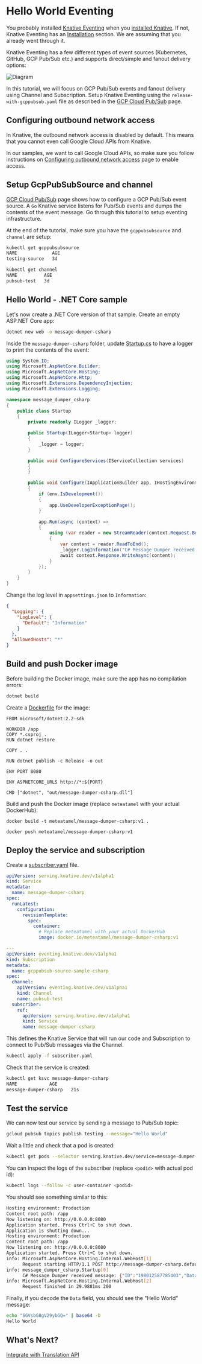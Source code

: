 # Hello World Eventing

You probably installed [Knative Eventing](https://github.com/knative/docs/tree/master/eventing) when you [installed Knative](https://github.com/knative/docs/blob/master/install/Knative-with-GKE.md#installing-knative). If not, Knative Eventing has an [Installation](https://github.com/knative/docs/tree/master/eventing#installation) section. We are assuming that you already went through it.

Knative Eventing has a few different types of event sources (Kubernetes, GitHub, GCP Pub/Sub etc.) and supports direct/simple and fanout delivery options:

![Diagram](https://raw.githubusercontent.com/knative/docs/master/docs/eventing/images/control-plane.png)

In this tutorial, we will focus on GCP Pub/Sub events and fanout delivery using Channel and Subscription. Setup Knative Eventing using the `release-with-gcppubsub.yaml` file as described in the [GCP Cloud Pub/Sub](https://github.com/knative/docs/tree/master/eventing/samples/gcp-pubsub-source) page.

## Configuring outbound network access

In Knative, the outbound network access is disabled by default. This means that you cannot even call Google Cloud APIs from Knative. 

In our samples, we want to call Google Cloud APIs, so make sure you follow instructions on [Configuring outbound network access](https://github.com/knative/docs/blob/master/serving/outbound-network-access.md) page to enable access. 

## Setup GcpPubSubSource and channel

[GCP Cloud Pub/Sub](https://github.com/knative/docs/tree/master/eventing/samples/gcp-pubsub-source) page shows how to configure a GCP Pub/Sub event source. A `Go` Knative service listens for Pub/Sub events and dumps the contents of the event message. Go through this tutorial to setup eventing infrastructure. 

At the end of the tutorial, make sure you have the `gcppubsubsource` and `channel` are setup:

```bash
kubectl get gcppubsubsource
NAME             AGE
testing-source   3d

kubectl get channel
NAME          AGE
pubsub-test   3d
```

## Hello World - .NET Core sample

Let's now create a .NET Core version of that sample. Create an empty ASP.NET Core app:

```bash
dotnet new web -o message-dumper-csharp
```
Inside the `message-dumper-csharp` folder, update [Startup.cs](../eventing/message-dumper-csharp/Startup.up) to have a logger to print the contents of the event:

```csharp
using System.IO;
using Microsoft.AspNetCore.Builder;
using Microsoft.AspNetCore.Hosting;
using Microsoft.AspNetCore.Http;
using Microsoft.Extensions.DependencyInjection;
using Microsoft.Extensions.Logging;

namespace message_dumper_csharp
{
    public class Startup
    {
        private readonly ILogger _logger;

        public Startup(ILogger<Startup> logger)
        {
            _logger = logger;
        }

        public void ConfigureServices(IServiceCollection services)
        {
        }

        public void Configure(IApplicationBuilder app, IHostingEnvironment env)
        {
            if (env.IsDevelopment())
            {
                app.UseDeveloperExceptionPage();
            }

            app.Run(async (context) =>
            {
                using (var reader = new StreamReader(context.Request.Body))
                {
                    var content = reader.ReadToEnd();
                    _logger.LogInformation("C# Message Dumper received message: " + content);
                    await context.Response.WriteAsync(content);
                }
            });
        }
    }
}
```
Change the log level in `appsettings.json` to `Information`:

```json
{
  "Logging": {
    "LogLevel": {
      "Default": "Information"
    }
  },
  "AllowedHosts": "*"
}
```

## Build and push Docker image

Before building the Docker image, make sure the app has no compilation errors:

```bash
dotnet build
```

Create a [Dockerfile](../eventing/message-dumper-csharp/Dockerfile) for the image:

```
FROM microsoft/dotnet:2.2-sdk

WORKDIR /app
COPY *.csproj .
RUN dotnet restore

COPY . .

RUN dotnet publish -c Release -o out

ENV PORT 8080

ENV ASPNETCORE_URLS http://*:${PORT}

CMD ["dotnet", "out/message-dumper-csharp.dll"]
```

Build and push the Docker image (replace `meteatamel` with your actual DockerHub): 

```docker
docker build -t meteatamel/message-dumper-csharp:v1 .

docker push meteatamel/message-dumper-csharp:v1
```

## Deploy the service and subscription

Create a [subscriber.yaml](../eventing/message-dumper-csharp/subscriber.yaml) file.

```yaml
apiVersion: serving.knative.dev/v1alpha1
kind: Service
metadata:
  name: message-dumper-csharp
spec:
  runLatest:
    configuration:
      revisionTemplate:
        spec:
          container:
            # Replace meteatamel with your actual DockerHub
            image: docker.io/meteatamel/message-dumper-csharp:v1

---
apiVersion: eventing.knative.dev/v1alpha1
kind: Subscription
metadata:
  name: gcppubsub-source-sample-csharp
spec:
  channel:
    apiVersion: eventing.knative.dev/v1alpha1
    kind: Channel
    name: pubsub-test
  subscriber:
    ref:
      apiVersion: serving.knative.dev/v1alpha1
      kind: Service
      name: message-dumper-csharp
```
This defines the Knative Service that will run our code and Subscription to connect to Pub/Sub messages via the Channel.

```bash
kubectl apply -f subscriber.yaml
```

Check that the service is created:

```bash
kubectl get ksvc message-dumper-csharp
NAME            AGE
message-dumper-csharp   21s  
```
## Test the service

We can now test our service by sending a message to Pub/Sub topic:

```bash
gcloud pubsub topics publish testing --message="Hello World"
```

Wait a little and check that a pod is created:

```bash
kubectl get pods --selector serving.knative.dev/service=message-dumper-csharp
```
You can inspect the logs of the subscriber (replace `<podid>` with actual pod id):

```bash
kubectl logs --follow -c user-container <podid>
```
You should see something similar to this:

```bash
Hosting environment: Production
Content root path: /app
Now listening on: http://0.0.0.0:8080
Application started. Press Ctrl+C to shut down.
Application is shutting down...
Hosting environment: Production
Content root path: /app
Now listening on: http://0.0.0.0:8080
Application started. Press Ctrl+C to shut down.
info: Microsoft.AspNetCore.Hosting.Internal.WebHost[1]
      Request starting HTTP/1.1 POST http://message-dumper-csharp.default.svc.cluster.local/ application/json 108
info: message_dumper_csharp.Startup[0]
      C# Message Dumper received message: {"ID":"198012587785403","Data":"SGVsbG8gV29ybGQ=","Attributes":null,"PublishTime":"2019-01-21T15:25:58.25Z"}
info: Microsoft.AspNetCore.Hosting.Internal.WebHost[2]
      Request finished in 29.9881ms 200 
```
Finally, if you decode the `Data` field, you should see the "Hello World" message:

```bash
echo "SGVsbG8gV29ybGQ=" | base64 -D
Hello World
```

## What's Next?
[Integrate with Translation API](07-translationeventing.md)